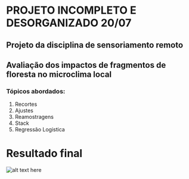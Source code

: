 # PROJETO INCOMPLETO E DESORGANIZADO 20/07
## Projeto da disciplina de sensoriamento remoto
## Avaliação dos impactos de fragmentos de floresta no microclima local
### Tópicos abordados:
1. Recortes
2. Ajustes
3. Reamostragens
4. Stack
5. Regressão Logistica
# Resultado final
![alt text here](prob_map.jpg)

